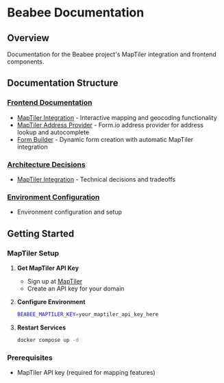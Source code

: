 # Beabee Documentation

## Overview

Documentation for the Beabee project's MapTiler integration and frontend components.

## Documentation Structure

### [Frontend Documentation](./frontend/)

- [MapTiler Integration](./frontend/maptiler-integration.md) - Interactive mapping and geocoding functionality
- [MapTiler Address Provider](./frontend/maptiler-provider.md) - Form.io address provider for address lookup and autocomplete
- [Form Builder](./frontend/form-builder.md) - Dynamic form creation with automatic MapTiler integration

### [Architecture Decisions](./architecture/)

- [MapTiler Integration](./architecture/decisions/maptiler-integration.md) - Technical decisions and tradeoffs

### [Environment Configuration](./environment-variables.md)

- Environment configuration and setup

## Getting Started

### MapTiler Setup

1. **Get MapTiler API Key**

   - Sign up at [MapTiler](https://www.maptiler.com/)
   - Create an API key for your domain

2. **Configure Environment**

   ```bash
   BEABEE_MAPTILER_KEY=your_maptiler_api_key_here
   ```

3. **Restart Services**
   ```bash
   docker compose up -d
   ```

### Prerequisites

- MapTiler API key (required for mapping features)
